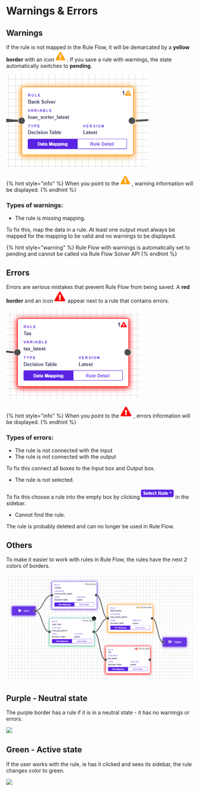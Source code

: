 # Warnings & Errors

## Warnings

If the rule is not mapped in the Rule Flow, it will be demarcated by a **yellow border** with an icon![](../.gitbook/assets/warningerror2.png). If you save a rule with warnings, the state automatically switches to **pending**.

![](../.gitbook/assets/warningbox.png)



{% hint style="info" %}
When you point to the![](../.gitbook/assets/warningerror2.png), warning information will be displayed.
{% endhint %}

### Types of warnings:

* The rule is missing mapping.

To fix this, map the data in a rule. At least one output must always be mapped for the mapping to be valid and no warnings to be displayed.

{% hint style="warning" %}
Rule Flow with warnings is automatically set to pending and cannot be called via Rule Flow Solver API
{% endhint %}

## Errors

Errors are serious mistakes that prevent Rule Flow from being saved. A **red border** and an icon![](../.gitbook/assets/erroricon.png)appear next to a rule that contains errors.

![](../.gitbook/assets/errorbox.png)

{% hint style="info" %}
When you point to the![](../.gitbook/assets/erroricon.png), errors information will be displayed.
{% endhint %}

### Types of errors:

* The rule is not connected with the input
* The rule is not connected with the output

To fix this connect all boxes to the Input box and Output box.

* The rule is not selected.

To fix this choose a rule into the empty box by clicking![](../.gitbook/assets/selectrule.png)in the sidebar.

* Cannot find the rule.

The rule is probably deleted and can no longer be used in Rule Flow.

## Others

To make it easier to work with rules in Rule Flow, the rules have the next 2 colors of borders.

![](../.gitbook/assets/colors.png)

## Purple - Neutral state

The purple border has a rule if it is in a neutral state - it has no warnings or errors.

![](https://gblobscdn.gitbook.com/assets%2F-MN4F4-qybg8XDATvios%2F-Mj33eM-1pe2YxkB1VhB%2F-Mj3GZ07xudX4JaU-akL%2FPurpleBox.PNG?alt=media&token=dee2f5d8-009a-4b5a-ba23-fe85be22793a)

## Green - Active state

If the user works with the rule, ie has it clicked and sees its sidebar, the rule changes color to green.

![](https://gblobscdn.gitbook.com/assets%2F-MN4F4-qybg8XDATvios%2F-Mj33eM-1pe2YxkB1VhB%2F-Mj3Gs65qt_xB_Z89q7j%2FGreenBox.PNG?alt=media&token=ec40fb96-61f1-4760-aeb8-b3248174023f)



